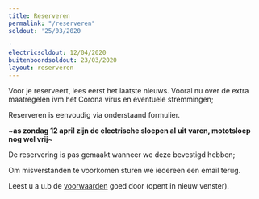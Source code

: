 ```yaml
---
title: Reserveren
permalink: "/reserveren"
soldout: '25/03/2020

'
electricsoldout: 12/04/2020
buitenboordsoldout: 23/03/2020
layout: reserveren
---
```


Voor je reserveert, lees eerst het laatste nieuws.
Vooral nu over de extra maatregelen ivm het Corona virus en eventuele stremmingen;

Reserveren is eenvoudig via onderstaand formulier.

~**as zondag 12 april zijn de electrische sloepen al uit varen, mototsloep nog wel vrij**~

De reservering is pas gemaakt wanneer we deze bevestigd hebben;

Om misverstanden te voorkomen sturen we iedereen een email terug.

Leest u a.u.b de [voorwaarden](voorwaarden) goed door (opent in nieuw venster).

